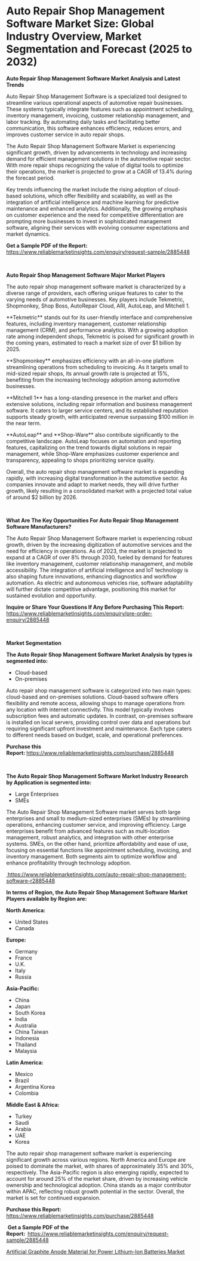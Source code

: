 <p><h1>Auto Repair Shop Management Software Market Size: Global Industry Overview, Market Segmentation and Forecast (2025 to 2032)</h1></p><p><strong>Auto Repair Shop Management Software Market Analysis and Latest Trends</strong></p>
<p><p>Auto Repair Shop Management Software is a specialized tool designed to streamline various operational aspects of automotive repair businesses. These systems typically integrate features such as appointment scheduling, inventory management, invoicing, customer relationship management, and labor tracking. By automating daily tasks and facilitating better communication, this software enhances efficiency, reduces errors, and improves customer service in auto repair shops.</p><p>The Auto Repair Shop Management Software Market is experiencing significant growth, driven by advancements in technology and increasing demand for efficient management solutions in the automotive repair sector. With more repair shops recognizing the value of digital tools to optimize their operations, the market is projected to grow at a CAGR of 13.4% during the forecast period. </p><p>Key trends influencing the market include the rising adoption of cloud-based solutions, which offer flexibility and scalability, as well as the integration of artificial intelligence and machine learning for predictive maintenance and enhanced analytics. Additionally, the growing emphasis on customer experience and the need for competitive differentiation are prompting more businesses to invest in sophisticated management software, aligning their services with evolving consumer expectations and market dynamics.</p></p>
<p><strong>Get a Sample PDF of the Report:&nbsp;</strong> <a href="https://www.reliablemarketinsights.com/enquiry/request-sample/2885448?utm_campaign=2669&utm_medium=2&utm_source=Github&utm_content=ia&utm_term=13032025&utm_id=auto-repair-shop-management-software">https://www.reliablemarketinsights.com/enquiry/request-sample/2885448</a></p>
<p>&nbsp;</p>
<p><strong>Auto Repair Shop Management Software Major Market Players</strong></p>
<p><p>The auto repair shop management software market is characterized by a diverse range of providers, each offering unique features to cater to the varying needs of automotive businesses. Key players include Tekmetric, Shopmonkey, Shop Boss, AutoRepair Cloud, ARI, AutoLeap, and Mitchell 1.</p><p>**Tekmetric** stands out for its user-friendly interface and comprehensive features, including inventory management, customer relationship management (CRM), and performance analytics. With a growing adoption rate among independent shops, Tekmetric is poised for significant growth in the coming years, estimated to reach a market size of over $1 billion by 2025.</p><p>**Shopmonkey** emphasizes efficiency with an all-in-one platform streamlining operations from scheduling to invoicing. As it targets small to mid-sized repair shops, its annual growth rate is projected at 15%, benefiting from the increasing technology adoption among automotive businesses.</p><p>**Mitchell 1** has a long-standing presence in the market and offers extensive solutions, including repair information and business management software. It caters to larger service centers, and its established reputation supports steady growth, with anticipated revenue surpassing $100 million in the near term.</p><p>**AutoLeap** and **Shop-Ware** also contribute significantly to the competitive landscape. AutoLeap focuses on automation and reporting features, capitalizing on the trend towards digital solutions in repair management, while Shop-Ware emphasizes customer experience and transparency, appealing to shops prioritizing service quality.</p><p>Overall, the auto repair shop management software market is expanding rapidly, with increasing digital transformation in the automotive sector. As companies innovate and adapt to market needs, they will drive further growth, likely resulting in a consolidated market with a projected total value of around $2 billion by 2026.</p></p>
<p>&nbsp;</p>
<p><strong>What Are The Key Opportunities For Auto Repair Shop Management Software Manufacturers?</strong></p>
<p><p>The Auto Repair Shop Management Software market is experiencing robust growth, driven by the increasing digitization of automotive services and the need for efficiency in operations. As of 2023, the market is projected to expand at a CAGR of over 8% through 2030, fueled by demand for features like inventory management, customer relationship management, and mobile accessibility. The integration of artificial intelligence and IoT technology is also shaping future innovations, enhancing diagnostics and workflow automation. As electric and autonomous vehicles rise, software adaptability will further dictate competitive advantage, positioning this market for sustained evolution and opportunity.</p></p>
<p><strong>Inquire or Share Your Questions If Any Before Purchasing This Report:</strong> <a href="https://www.reliablemarketinsights.com/enquiry/pre-order-enquiry/2885448?utm_campaign=2669&utm_medium=2&utm_source=Github&utm_content=ia&utm_term=13032025&utm_id=auto-repair-shop-management-software">https://www.reliablemarketinsights.com/enquiry/pre-order-enquiry/2885448</a></p>
<p>&nbsp;</p>
<p><strong>Market Segmentation</strong></p>
<p><strong>The Auto Repair Shop Management Software Market Analysis by types is segmented into:</strong></p>
<p><ul><li>Cloud-based</li><li>On-premises</li></ul></p>
<p><p>Auto repair shop management software is categorized into two main types: cloud-based and on-premises solutions. Cloud-based software offers flexibility and remote access, allowing shops to manage operations from any location with internet connectivity. This model typically involves subscription fees and automatic updates. In contrast, on-premises software is installed on local servers, providing control over data and operations but requiring significant upfront investment and maintenance. Each type caters to different needs based on budget, scale, and operational preferences.</p></p>
<p><strong>Purchase this Report:&nbsp;</strong><a href="https://www.reliablemarketinsights.com/purchase/2885448?utm_campaign=2669&utm_medium=2&utm_source=Github&utm_content=ia&utm_term=13032025&utm_id=auto-repair-shop-management-software">https://www.reliablemarketinsights.com/purchase/2885448</a></p>
<p>&nbsp;</p>
<p><strong>The Auto Repair Shop Management Software Market Industry Research by Application is segmented into:</strong></p>
<p><ul><li>Large Enterprises</li><li>SMEs</li></ul></p>
<p><p>The Auto Repair Shop Management Software market serves both large enterprises and small to medium-sized enterprises (SMEs) by streamlining operations, enhancing customer service, and improving efficiency. Large enterprises benefit from advanced features such as multi-location management, robust analytics, and integration with other enterprise systems. SMEs, on the other hand, prioritize affordability and ease of use, focusing on essential functions like appointment scheduling, invoicing, and inventory management. Both segments aim to optimize workflow and enhance profitability through technology adoption.</p></p>
<p><a href="https://www.reliablemarketinsights.com/auto-repair-shop-management-software-r2885448?utm_campaign=2669&utm_medium=2&utm_source=Github&utm_content=ia&utm_term=13032025&utm_id=auto-repair-shop-management-software">&nbsp;https://www.reliablemarketinsights.com/auto-repair-shop-management-software-r2885448</a></p>
<p><strong>In terms of Region, the Auto Repair Shop Management Software Market Players available by Region are:</strong></p>
<p>
    <p> <strong> North America: </strong>
        <ul>
            <li>United States</li>
            <li>Canada</li>
        </ul>
        </p> 
    <p> <strong> Europe: </strong>
        <ul>
            <li>Germany</li>
            <li>France</li>
            <li>U.K.</li>
            <li>Italy</li>
            <li>Russia</li>
        </ul>
        </p> 
    <p> <strong> Asia-Pacific: </strong>
        <ul>
            <li>China</li>
            <li>Japan</li>
            <li>South Korea</li>
            <li>India</li>
            <li>Australia</li>
            <li>China Taiwan</li>
            <li>Indonesia</li>
            <li>Thailand</li>
            <li>Malaysia</li>
        </ul>
        </p> 
    <p> <strong> Latin America: </strong>
        <ul>
            <li>Mexico</li>
            <li>Brazil</li>
            <li>Argentina Korea</li>
            <li>Colombia</li>
        </ul>
        </p> 
    <p> <strong> Middle East & Africa: </strong>
        <ul>
            <li>Turkey</li>
            <li>Saudi</li>
            <li>Arabia</li>
            <li>UAE</li>
            <li>Korea</li>
        </ul>
    </p>
    </p>
<p><p>The auto repair shop management software market is experiencing significant growth across various regions. North America and Europe are poised to dominate the market, with shares of approximately 35% and 30%, respectively. The Asia-Pacific region is also emerging rapidly, expected to account for around 25% of the market share, driven by increasing vehicle ownership and technological adoption. China stands as a major contributor within APAC, reflecting robust growth potential in the sector. Overall, the market is set for continued expansion.</p></p>
<p><strong>Purchase this Report: </strong><a href="https://www.reliablemarketinsights.com/purchase/2885448?utm_campaign=2669&utm_medium=2&utm_source=Github&utm_content=ia&utm_term=13032025&utm_id=auto-repair-shop-management-software">https://www.reliablemarketinsights.com/purchase/2885448</a></p>
<p>&nbsp;<strong>Get a Sample PDF of the Report:&nbsp;&nbsp;</strong><a href="https://www.reliablemarketinsights.com/enquiry/request-sample/2885448?utm_campaign=2669&utm_medium=2&utm_source=Github&utm_content=ia&utm_term=13032025&utm_id=auto-repair-shop-management-software">https://www.reliablemarketinsights.com/enquiry/request-sample/2885448</a></p>
<p><strong></strong></p>
<p><p><a href="https://github.com/qetelosooya/Market-Research-Report-List-1/blob/main/artificial-graphite-anode-material-for-power-lithium-ion-batteries-market.md?utm_campaign=2669&utm_medium=2&utm_source=Github&utm_content=ia&utm_term=13032025&utm_id=auto-repair-shop-management-software">Artificial Graphite Anode Material for Power Lithium-Ion Batteries Market</a></p></p>